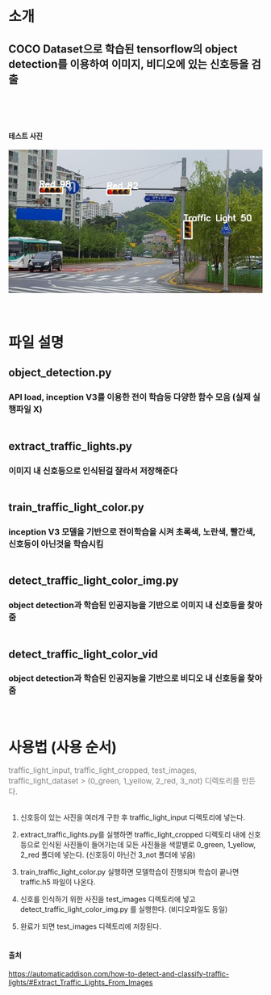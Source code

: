 # 소개

 <h2> COCO Dataset으로 학습된 tensorflow의 object detection를 이용하여 이미지, 비디오에 있는 신호등을 검출 </h2><br><br><br>

#### 테스트 사진

 <img src="test_images/traffic_light.jpg" alt="traffic lights">
<br><br><br>


# 파일 설명

  ## object_detection.py 
  <h3> API load, inception V3를 이용한 전이 학습등 다양한 함수 모음 (실제 실행파일 X) <br><br>

  ## extract_traffic_lights.py 
  <h3> 이미지 내 신호등으로 인식된걸 잘라서 저장해준다 <br><br>

  ## train_traffic_light_color.py
  <h3> inception V3 모델을 기반으로 전이학습을 시켜 초록색, 노란색, 빨간색, 신호등이 아닌것을 학습시킴 <br><br>

  ## detect_traffic_light_color_img.py
  <h3> object detection과 학습된 인공지능을 기반으로 이미지 내 신호등을 찾아줌 <br><br>

  ## detect_traffic_light_color_vid
  <h3> object detection과 학습된 인공지능을 기반으로 비디오 내 신호등을 찾아줌 <br><br><br>

# 사용법 (사용 순서)
<span style="color:gray; font-size:15px">
 traffic_light_input, traffic_light_cropped, test_images, traffic_light_dataset > (0_green, 1_yellow, 2_red, 3_not) 디렉토리를 만든다.</span><br><br>

1. 신호등이 있는 사진을 여러개 구한 후 traffic_light_input 디렉토리에 넣는다.<br>

2. extract_traffic_lights.py를 실행하면 traffic_light_cropped 디렉토리 내에 신호등으로 인식된 사진들이 들어가는데 모든 사진들을 색깔별로 0_green, 1_yellow, 2_red 폴더에 넣는다. (신호등이 아닌건 3_not 폴더에 넣음)<br>

3. train_traffic_light_color.py 실행하면 모델학습이 진행되며 학습이 끝나면 traffic.h5 파일이 나온다.<br>

4. 신호를 인식하기 위한 사진을 test_images 디렉토리에 넣고 detect_traffic_light_color_img.py 를 실행한다. (비디오파일도 동일)<br>

5. 완료가 되면 test_images 디렉토리에 저장된다.<br><br>

#### 출처
https://automaticaddison.com/how-to-detect-and-classify-traffic-lights/#Extract_Traffic_Lights_From_Images

<style>
    .directory{
        font: red;
    }
